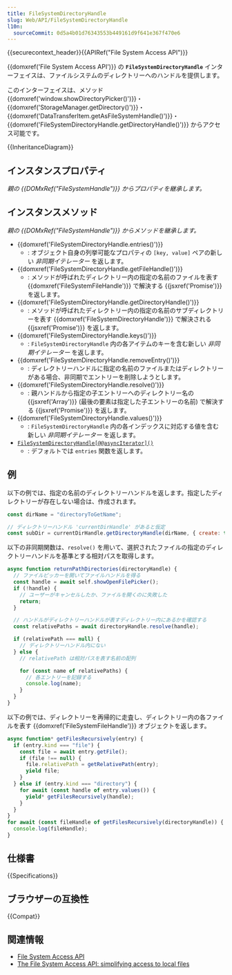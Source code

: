 ```yaml
---
title: FileSystemDirectoryHandle
slug: Web/API/FileSystemDirectoryHandle
l10n:
  sourceCommit: 0d5a4b01d76343553b449161d9f641e367f470e6
---
```


{{securecontext_header}}{{APIRef("File System Access API")}}

{{domxref('File System Access API')}} の **`FileSystemDirectoryHandle`** インターフェイスは、ファイルシステムのディレクトリーへのハンドルを提供します。

このインターフェイスは、メソッド {{domxref('window.showDirectoryPicker()')}}・{{domxref('StorageManager.getDirectory()')}}・{{domxref('DataTransferItem.getAsFileSystemHandle()')}}・{{domxref('FileSystemDirectoryHandle.getDirectoryHandle()')}} からアクセス可能です。

{{InheritanceDiagram}}

## インスタンスプロパティ

_親の {{DOMxRef("FileSystemHandle")}} からプロパティを継承します。_

## インスタンスメソッド

_親の {{DOMxRef("FileSystemHandle")}} からメソッドを継承します。_

- {{domxref('FileSystemDirectoryHandle.entries()')}}
  - : オブジェクト自身の列挙可能なプロパティの `[key, value]` ペアの新しい _非同期イテレーター_ を返します。
- {{domxref('FileSystemDirectoryHandle.getFileHandle()')}}
  - : メソッドが呼ばれたディレクトリー内の指定の名前のファイルを表す {{domxref('FileSystemFileHandle')}} で解決する {{jsxref('Promise')}} を返します。
- {{domxref('FileSystemDirectoryHandle.getDirectoryHandle()')}}
  - : メソッドが呼ばれたディレクトリー内の指定の名前のサブディレクトリーを表す {{domxref('FileSystemDirectoryHandle')}} で解決される {{jsxref('Promise')}} を返します。
- {{domxref('FileSystemDirectoryHandle.keys()')}}
  - : `FileSystemDirectoryHandle` 内の各アイテムのキーを含む新しい _非同期イテレーター_ を返します。
- {{domxref('FileSystemDirectoryHandle.removeEntry()')}}
  - : ディレクトリーハンドルに指定の名前のファイルまたはディレクトリーがある場合、非同期でエントリーを削除しようとします。
- {{domxref('FileSystemDirectoryHandle.resolve()')}}
  - : 親ハンドルから指定の子エントリーへのディレクトリー名の {{jsxref('Array')}} (最後の要素は指定した子エントリーの名前) で解決する {{jsxref('Promise')}} を返します。
- {{domxref('FileSystemDirectoryHandle.values()')}}
  - : `FileSystemDirectoryHandle` 内の各インデックスに対応する値を含む新しい _非同期イテレーター_ を返します。
- [`FileSystemDirectoryHandle[@@asyncIterator]()`](/ja/docs/Web/API/FileSystemDirectoryHandle/entries)
  - : デフォルトでは `entries` 関数を返します。

## 例

以下の例では、指定の名前のディレクトリーハンドルを返します。指定したディレクトリーが存在しない場合は、作成されます。

```js
const dirName = "directoryToGetName";

// ディレクトリーハンドル 'currentDirHandle' があると仮定
const subDir = currentDirHandle.getDirectoryHandle(dirName, { create: true });
```

以下の非同期関数は、`resolve()` を用いて、選択されたファイルの指定のディレクトリーハンドルを基準とする相対パスを取得します。

```js
async function returnPathDirectories(directoryHandle) {
  // ファイルピッカーを開いてファイルハンドルを得る
  const handle = await self.showOpenFilePicker();
  if (!handle) {
    // ユーザーがキャンセルしたか、ファイルを開くのに失敗した
    return;
  }

  // ハンドルがディレクトリーハンドルが表すディレクトリー内にあるかを確認する
  const relativePaths = await directoryHandle.resolve(handle);

  if (relativePath === null) {
    // ディレクトリーハンドル内にない
  } else {
    // relativePath は相対パスを表す名前の配列

    for (const name of relativePaths) {
      // 各エントリーを記録する
      console.log(name);
    }
  }
}
```

以下の例では、ディレクトリーを再帰的に走査し、ディレクトリー内の各ファイルを表す {{domxref('FileSystemFileHandle')}} オブジェクトを返します。

```js
async function* getFilesRecursively(entry) {
  if (entry.kind === "file") {
    const file = await entry.getFile();
    if (file !== null) {
      file.relativePath = getRelativePath(entry);
      yield file;
    }
  } else if (entry.kind === "directory") {
    for await (const handle of entry.values()) {
      yield* getFilesRecursively(handle);
    }
  }
}
for await (const fileHandle of getFilesRecursively(directoryHandle)) {
  console.log(fileHandle);
}
```

## 仕様書

{{Specifications}}

## ブラウザーの互換性

{{Compat}}

## 関連情報

- [File System Access API](/ja/docs/Web/API/File_System_Access_API)
- [The File System Access API: simplifying access to local files](https://web.dev/file-system-access/)
